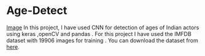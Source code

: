 # Age-Detect
[Image](image/faces.png)
In this project, I have used CNN for detection of ages of Indian actors using keras ,openCV and pandas . For this project I have used the IMFDB dataset with 19906 images for training . You can download the dataset from [here](http://cvit.iiit.ac.in/projects/IMFDB/pages/downloadDB.html).
